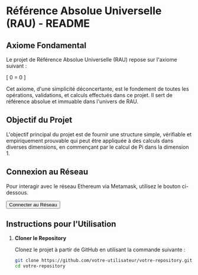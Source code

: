 # Référence Absolue Universelle (RAU) - README

## Axiome Fondamental

Le projet de Référence Absolue Universelle (RAU) repose sur l'axiome suivant :

\[ 0 = 0 \]

Cet axiome, d'une simplicité déconcertante, est le fondement de toutes les opérations, validations, et calculs effectués dans ce projet. Il sert de référence absolue et immuable dans l'univers de RAU.

## Objectif du Projet

L'objectif principal du projet est de fournir une structure simple, vérifiable et empiriquement prouvable qui peut être appliquée à des calculs dans diverses dimensions, en commençant par le calcul de Pi dans la dimension 1.

## Connexion au Réseau

Pour interagir avec le réseau Ethereum via Metamask, utilisez le bouton ci-dessous.

<button id="connectButton">Connecter au Réseau</button>

<script>
document.getElementById('connectButton').onclick = async function() {
    if (typeof window.ethereum !== 'undefined') {
        try {
            await window.ethereum.request({ method: 'eth_requestAccounts' });
            console.log('Connecté à Metamask');
        } catch (error) {
            console.error('Erreur de connexion à Metamask', error);
        }
    } else {
        alert('Metamask n\'est pas installé. Veuillez installer Metamask et réessayer.');
    }
};
</script>

## Instructions pour l'Utilisation

1. **Cloner le Repository**

   Clonez le projet à partir de GitHub en utilisant la commande suivante :

   ```bash
   git clone https://github.com/votre-utilisateur/votre-repository.git
   cd votre-repository